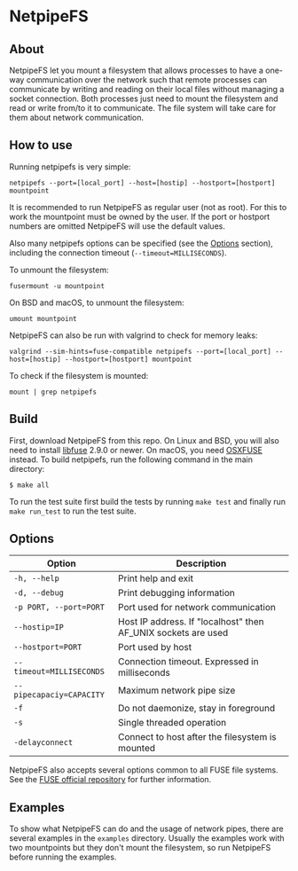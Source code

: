 # NetpipeFS

## About
NetpipeFS let you mount a filesystem that allows processes to have a one-way communication over the network such that remote processes can communicate by writing and reading on their local files without managing a socket connection. Both processes just need to mount the filesystem and read or write from/to it to communicate. The file system will take care for them about network communication.

## How to use

Running netpipefs is very simple:

    netpipefs --port=[local_port] --host=[hostip] --hostport=[hostport] mountpoint

It is recommended to run NetpipeFS as regular user (not as root). For this to work the mountpoint must be owned by the user. If the port or hostport numbers are omitted NetpipeFS will use the default values.

Also many netpipefs options can be specified (see the [Options](/#options) section), including the connection timeout (``--timeout=MILLISECONDS``).

To unmount the filesystem:

    fusermount -u mountpoint

On BSD and macOS, to unmount the filesystem:

    umount mountpoint

NetpipeFS can also be run with valgrind to check for memory leaks:

    valgrind --sim-hints=fuse-compatible netpipefs --port=[local_port] --host=[hostip] --hostport=[hostport] mountpoint

To check if the filesystem is mounted:

    mount | grep netpipefs

## Build

First, download NetpipeFS from this repo. On Linux and BSD, you will also need to install [libfuse](http://github.com/libfuse/libfuse) 2.9.0 or newer. On macOS, you need [OSXFUSE](https://osxfuse.github.io/) instead. To build netpipefs, run the following command in the main directory:

    $ make all
    
To run the test suite first build the tests by running ``make test`` and finally run ``make run_test`` to run the test suite.

## Options

| Option | Description |
| ---- | ---- |
| `-h, --help` | Print help and exit |
| `-d, --debug` | Print debugging information |
| `-p PORT, --port=PORT` | Port used for network communication |
| `--hostip=IP` | Host IP address. If "localhost" then AF_UNIX sockets are used |
| `--hostport=PORT` | Port used by host |
| `--timeout=MILLISECONDS` | Connection timeout. Expressed in milliseconds |
| `--pipecapaciy=CAPACITY` | Maximum network pipe size |
| `-f` | Do not daemonize, stay in foreground |
| `-s` | Single threaded operation |
| `-delayconnect` | Connect to host after the filesystem is mounted |

NetpipeFS also accepts several options common to all FUSE file systems. See the [FUSE official repository](http://github.com/libfuse/libfuse) for further information.

## Examples

To show what NetpipeFS can do and the usage of network pipes, there are several examples in the `examples` directory.
Usually the examples work with two mountpoints but they don't mount the filesystem, so run NetpipeFS before running the examples.
